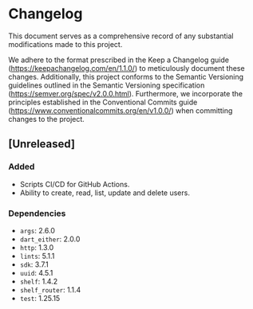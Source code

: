 # Changelog

This document serves as a comprehensive record of any substantial modifications made to this project.

We adhere to the format prescribed in the Keep a Changelog guide (https://keepachangelog.com/en/1.1.0/) to meticulously
document these changes. Additionally, this project conforms to the Semantic Versioning guidelines outlined in the
Semantic Versioning specification (https://semver.org/spec/v2.0.0.html). Furthermore, we incorporate the principles
established in the Conventional Commits guide (https://www.conventionalcommits.org/en/v1.0.0/) when committing changes
to the project.

## [Unreleased]

### Added

- Scripts CI/CD for GitHub Actions.
- Ability to create, read, list, update and delete users.

### Dependencies

- `args`: 2.6.0
- `dart_either`: 2.0.0
- `http`: 1.3.0
- `lints`: 5.1.1
- `sdk`: 3.7.1
- `uuid`: 4.5.1
- `shelf`: 1.4.2
- `shelf_router`: 1.1.4
- `test`: 1.25.15
